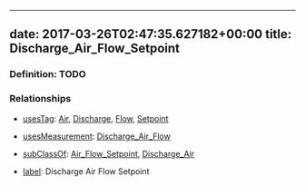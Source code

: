 
---
date: 2017-03-26T02:47:35.627182+00:00
title: Discharge_Air_Flow_Setpoint
---
### Definition: TODO

### Relationships

* [usesTag](https://brickschema.org/schema/1.0/BrickFrame#usesTag): [Air](https://brickschema.org/schema/1.0/BrickTag#Air), [Discharge](https://brickschema.org/schema/1.0/BrickTag#Discharge), [Flow](https://brickschema.org/schema/1.0/BrickTag#Flow), [Setpoint](https://brickschema.org/schema/1.0/BrickTag#Setpoint)

* [usesMeasurement](https://brickschema.org/schema/1.0/BrickFrame#usesMeasurement): [Discharge_Air_Flow](https://brickschema.org/schema/1.0/Brick#Discharge_Air_Flow)

* [subClassOf](http://www.w3.org/2000/01/rdf-schema#subClassOf): [Air_Flow_Setpoint](https://brickschema.org/schema/1.0/Brick#Air_Flow_Setpoint), [Discharge_Air](https://brickschema.org/schema/1.0/Brick#Discharge_Air)

* [label](http://www.w3.org/2000/01/rdf-schema#label): Discharge Air Flow Setpoint
